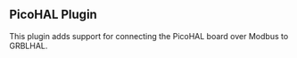 ## PicoHAL Plugin

This plugin adds support for connecting the PicoHAL board over Modbus to GRBLHAL.

